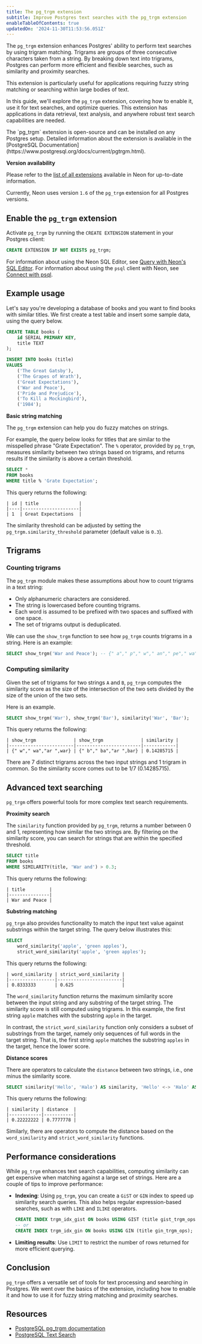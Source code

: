 ```yaml
---
title: The pg_trgm extension
subtitle: Improve Postgres text searches with the pg_trgm extension
enableTableOfContents: true
updatedOn: '2024-11-30T11:53:56.051Z'
---
```


The `pg_trgm` extension enhances Postgres' ability to perform text searches by using trigram matching. Trigrams are groups of three consecutive characters taken from a string. By breaking down text into trigrams, Postgres can perform more efficient and flexible searches, such as similarity and proximity searches.

This extension is particularly useful for applications requiring fuzzy string matching or searching within large bodies of text.

<CTA />

In this guide, we'll explore the `pg_trgm` extension, covering how to enable it, use it for text searches, and optimize queries. This extension has applications in data retrieval, text analysis, and anywhere robust text search capabilities are needed.

<Admonition type="note">
    The `pg_trgm` extension is open-source and can be installed on any Postgres setup. Detailed information about the extension is available in the [PostgreSQL Documentation](https://www.postgresql.org/docs/current/pgtrgm.html).
</Admonition>

**Version availability**

Please refer to the [list of all extensions](/docs/extensions/pg-extensions) available in Neon for up-to-date information.

Currently, Neon uses version `1.6` of the `pg_trgm` extension for all Postgres versions.

## Enable the `pg_trgm` extension

Activate `pg_trgm` by running the `CREATE EXTENSION` statement in your Postgres client:

```sql
CREATE EXTENSION IF NOT EXISTS pg_trgm;
```

For information about using the Neon SQL Editor, see [Query with Neon's SQL Editor](/docs/get-started-with-neon/query-with-neon-sql-editor). For information about using the `psql` client with Neon, see [Connect with psql](/docs/connect/query-with-psql-editor).

## Example usage

Let's say you're developing a database of books and you want to find books with similar titles. We first create a test table and insert some sample data, using the query below.

```sql
CREATE TABLE books (
    id SERIAL PRIMARY KEY,
    title TEXT
);

INSERT INTO books (title)
VALUES
    ('The Great Gatsby'),
    ('The Grapes of Wrath'),
    ('Great Expectations'),
    ('War and Peace'),
    ('Pride and Prejudice'),
    ('To Kill a Mockingbird'),
    ('1984');
```

**Basic string matching**

The `pg_trgm` extension can help you do fuzzy matches on strings.

For example, the query below looks for titles that are similar to the misspelled phrase "Grate Expectation". The `%` operator, provided by `pg_trgm`, measures similarity between two strings based on trigrams, and returns results if the similarity is above a certain threshold.

```sql
SELECT *
FROM books
WHERE title % 'Grate Expectation';
```

This query returns the following:

```text
| id | title               |
|----|---------------------|
| 1  | Great Expectations  |
```

The similarity threshold can be adjusted by setting the `pg_trgm.similarity_threshold` parameter (default value is `0.3`).

## Trigrams

### Counting trigrams

The `pg_trgm` module makes these assumptions about how to count trigrams in a text string:

- Only alphanumeric characters are considered.
- The string is lowercased before counting trigrams.
- Each word is assumed to be prefixed with two spaces and suffixed with one space.
- The set of trigrams output is deduplicated.

We can use the `show_trgm` function to see how `pg_trgm` counts trigrams in a string. Here is an example:

```sql
SELECT show_trgm('War and Peace'); -- {" a"," p"," w"," an"," pe"," wa",ace,and,"ar ","ce ",eac,"nd ",pea,war}
```

### Computing similarity

Given the set of trigrams for two strings `A` and `B`, `pg_trgm` computes the similarity score as the size of the intersection of the two sets divided by the size of the union of the two sets.

Here is an example.

```sql
SELECT show_trgm('War'), show_trgm('Bar'), similarity('War', 'Bar');
```

This query returns the following:

```text
| show_trgm              | show_trgm              | similarity |
|------------------------|------------------------|------------|
| {" w"," wa","ar ",war} | {" b"," ba","ar ",bar} | 0.14285715 |
```

There are 7 distinct trigrams across the two input strings and 1 trigram in common. So the similarity score comes out to be 1/7 (0.14285715).

## Advanced text searching

`pg_trgm` offers powerful tools for more complex text search requirements.

**Proximity search**

The `similarity` function provided by `pg_trgm`, returns a number between 0 and 1, representing how similar the two strings are. By filtering on the similarity score, you can search for strings that are within the specified threshold.

```sql
SELECT title
FROM books
WHERE SIMILARITY(title, 'War and') > 0.3;
```

This query returns the following:

```text
| title         |
|---------------|
| War and Peace |
```

**Substring matching**

`pg_trgm` also provides functionality to match the input text value against substrings within the target string. The query below illustrates this:

```sql
SELECT
    word_similarity('apple', 'green apples'),
    strict_word_similarity('apple', 'green apples');
```

This query returns the following:

```text
| word_similarity | strict_word_similarity |
|-----------------|------------------------|
| 0.8333333       | 0.625                  |
```

The `word_similarity` function returns the maximum similarity score between the input string and any substring of the target string. The similarity score is still computed using trigrams. In this example, the first string `apple` matches with the substring `apple` in the target.

In contrast, the `strict_word_similarity` function only considers a subset of substrings from the target, namely only sequences of full words in the target string. That is, the first string `apple` matches the substring `apples` in the target, hence the lower score.

**Distance scores**

There are operators to calculate the `distance` between two strings, i.e., one minus the similarity score.

```sql
SELECT similarity('Hello', 'Halo') AS similarity, 'Hello' <-> 'Halo' AS distance;
```

This query returns the following:

```text
| similarity | distance  |
|------------|-----------|
| 0.22222222 | 0.7777778 |
```

Similarly, there are operators to compute the distance based on the `word_similarity` and `strict_word_similarity` functions.

## Performance considerations

While `pg_trgm` enhances text search capabilities, computing similarity can get expensive when matching against a large set of strings. Here are a couple of tips to improve performance:

- **Indexing**: Using `pg_trgm`, you can create a `GiST` or `GIN` index to speed up similarity search queries. This also helps regular expression-based searches, such as with `LIKE` and `ILIKE` operators.

  ```sql
  CREATE INDEX trgm_idx_gist ON books USING GIST (title gist_trgm_ops);
  -- or
  CREATE INDEX trgm_idx_gin ON books USING GIN (title gin_trgm_ops);
  ```

- **Limiting results**: Use `LIMIT` to restrict the number of rows returned for more efficient querying.

## Conclusion

`pg_trgm` offers a versatile set of tools for text processing and searching in Postgres. We went over the basics of the extension, including how to enable it and how to use it for fuzzy string matching and proximity searches.

## Resources

- [PostgreSQL pg_trgm documentation](https://www.postgresql.org/docs/current/pgtrgm.html)
- [PostgreSQL Text Search](https://www.postgresql.org/docs/current/textsearch.html)

<NeedHelp/>
